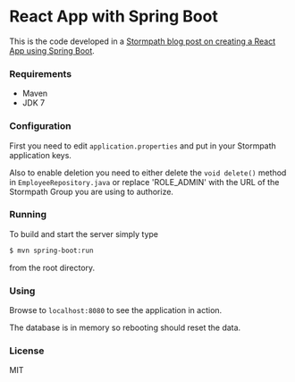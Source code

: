 # React App with Spring Boot

This is the code developed in a [Stormpath blog post on creating a React App using Spring Boot](https://stormpath.com/blog/crud-application-react-spring-boot-user-authentication).

### Requirements

- Maven
- JDK 7

### Configuration

First you need to edit `application.properties` and put in your Stormpath application keys.

Also to enable deletion you need to either delete the `void delete()` method in `EmployeeRepository.java`
or replace 'ROLE_ADMIN' with the URL of the Stormpath Group you are using to authorize.

### Running

To build and start the server simply type

```sh
$ mvn spring-boot:run
```

from the root directory.

### Using

Browse to `localhost:8080` to see the application in action.

The database is in memory so rebooting should reset the data.

### License

MIT


